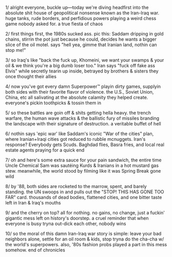 1/ alright everyone, buckle up—today we're diving headfirst into the absolute shit house of geopolitical nonsense known as the Iran-Iraq war. huge tanks, rude borders, and perfidious powers playing a weird chess game nobody asked for. a true fiesta of chaos

2/ first things first, the 1980s sucked ass. pic this: Saddam dripping in gold chains, stirrin the pot just because he could, decides he wants a bigger slice of the oil motel. says "hell yea, gimme that Iranian land, nothin can stop me!"

3/ so Iraq's like "back the fuck up, Khomeini, we want your swamps & your oil & we think you're a big dumb loser too." Iran says "fuck off fake ass Elvis" while secretly tearin up inside, betrayed by brothers & sisters they once thought their allies 

4/ now you've got every damn Superpower™ playin dirty games, supplyin both sides with their favorite flavor of violence. the U.S., Soviet Union, China, etc all salivating at the absolute calamity they helped create. everyone's pickin toothpicks & tossin them in

5/ so these battles are goin off & shits getting hella heavy. the trench warfare, the human wave attacks & the ballistic fury of missiles branding the landscape with their signature of destruction. a veritable buffet of hell

6/ nothin says 'epic war' like Saddam's iconic "War of the cities" plan, where Iranian+Iraqi cities got reduced to rubble mcnuggets. Iran's response? Everybody gets Scuds. Baghdad flies, Basra fries, and local real estate agents praying for a quick end

7/ oh and here's some extra sauce for your pain sandwich, the entire time Uncle Chemical Sam was sautéing Kurds & Iranians in a hot mustard gas stew. meanwhile, the world stood by filming like it was Spring Break gone wild

8/ by '88, both sides are rocketed to the marrow, spent, and barely standing. the UN swoops in and pulls out the "STOP! THIS HAS GONE TOO FAR" card. thousands of dead bodies, flattened cities, and one bitter taste left in Iran & Iraq's mouths

9/ and the cherry on top? all for nothing. no gains, no change, just a fuckin' gigantic mess left on history's doorstep. a cruel reminder that when everyone is busy tryna out-dick each other, nobody wins 

10/ so the moral of this damn Iran-Iraq war story is simple: leave your bad neighbors alone, settle for an oil room & kids, stop tryna do the cha-cha w/ the world's superpowers. also, '80s fashion probs played a part in this mess somehow. end of chronicles